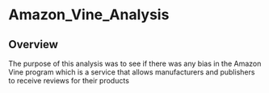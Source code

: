 # Amazon_Vine_Analysis

## Overview

The purpose of this analysis was to see if there was any bias in the Amazon Vine program which is a service that allows manufacturers and publishers to receive reviews for their products
